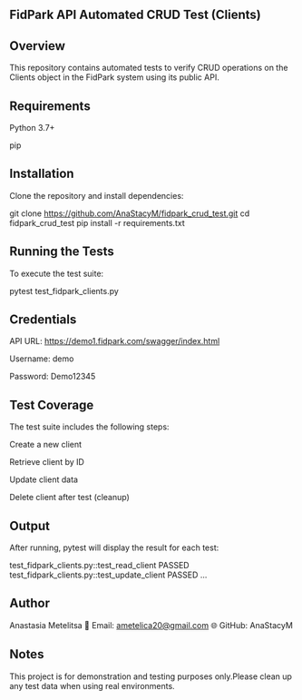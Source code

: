 ## FidPark API Automated CRUD Test (Clients)

## Overview

This repository contains automated tests to verify CRUD operations on the Clients object in the FidPark system using its public API.

## Requirements

Python 3.7+

pip

## Installation

Clone the repository and install dependencies:

git clone https://github.com/AnaStacyM/fidpark_crud_test.git
cd fidpark_crud_test
pip install -r requirements.txt

## Running the Tests

To execute the test suite:

pytest test_fidpark_clients.py

## Credentials

API URL: https://demo1.fidpark.com/swagger/index.html

Username: demo

Password: Demo12345

## Test Coverage

The test suite includes the following steps:

Create a new client

Retrieve client by ID

Update client data

Delete client after test (cleanup)

## Output

After running, pytest will display the result for each test:

test_fidpark_clients.py::test_read_client PASSED
test_fidpark_clients.py::test_update_client PASSED
...

## Author

Anastasia Metelitsa
📧 Email: ametelica20@gmail.com
🌐 GitHub: AnaStacyM

## Notes

This project is for demonstration and testing purposes only.Please clean up any test data when using real environments.
